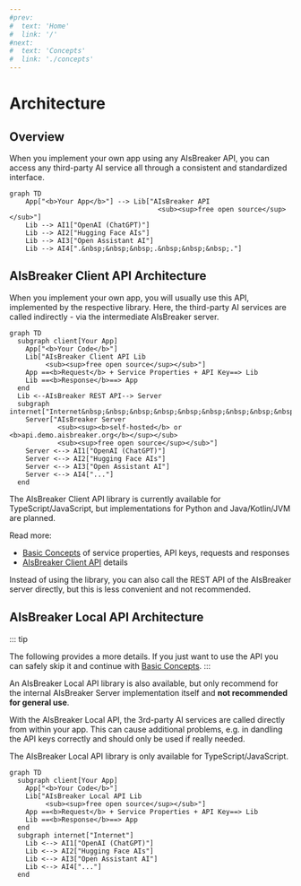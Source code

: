 ```yaml
---
#prev:
#  text: 'Home'
#  link: '/'
#next:
#  text: 'Concepts'
#  link: './concepts'
---
```


Architecture
============

Overview
--------
When you implement your own app using any AIsBreaker API, you can access any third-party AI service all through a consistent and standardized interface.

```mermaid
graph TD
    App["<b>Your App</b>"] --> Lib["AIsBreaker API
                                     <sub><sup>free open source</sup></sub>"]
    Lib --> AI1["OpenAI (ChatGPT)"]
    Lib --> AI2["Hugging Face AIs"]
    Lib --> AI3["Open Assistant AI"]
    Lib --> AI4[".&nbsp;&nbsp;&nbsp;.&nbsp;&nbsp;&nbsp;."]
```



AIsBreaker Client API Architecture
----------------------------------
When you implement your own app, you will usually use this API, implemented by the respective library. Here, the third-party AI services are called indirectly - via the intermediate AIsBreaker server.

```mermaid
graph TD
  subgraph client[Your App]
    App["<b>Your Code</b>"]
    Lib["AIsBreaker Client API Lib
         <sub><sup>free open source</sup></sub>"]
    App ==<b>Request</b> + Service Properties + API Key==> Lib
    Lib ==<b>Response</b>==> App
  end
  Lib <--AIsBreaker REST API--> Server
  subgraph internet["Internet&nbsp;&nbsp;&nbsp;&nbsp;&nbsp;&nbsp;&nbsp;&nbsp;&nbsp;&nbsp;"]
    Server["AIsBreaker Server
            <sub><sup><b>self-hosted</b> or <b>api.demo.aisbreaker.org</b></sup></sub>
            <sub><sup>free open source</sup></sub>"]
    Server <--> AI1["OpenAI (ChatGPT)"]
    Server <--> AI2["Hugging Face AIs"]
    Server <--> AI3["Open Assistant AI"]
    Server <--> AI4["..."]
  end
```
The AIsBreaker Client API library is currently available for TypeScript/JavaScript, but implementations for Python and Java/Kotlin/JVM are planned.

Read more:
- [Basic Concepts](./concepts) of service properties, API keys, requests and responses
- [AIsBreaker Client API](./aisbreaker-client-api) details

Instead of using the library, you can also call the REST API of the AIsBreaker server directly, but this is less convenient and not recommended.


AIsBreaker Local API Architecture
---------------------------------
::: tip
<!--**Beginners** should skip this section and continue with [Basic Concepts](./concepts). -->
The following provides a more details. If you just want to use the API you can safely skip it and continue with [Basic Concepts](./concepts).
:::

An AIsBreaker Local API library is also available, but only recommend for the internal AIsBreaker Server implementation itself and **not recommended for general use**.

With the AIsBreaker Local API, the 3rd-party AI services are called directly from within your app. This can cause additional problems, e.g. in dandling the API keys correctly and should only be used if really needed. 

The AIsBreaker Local API library is only available for TypeScript/JavaScript.

```mermaid
graph TD
  subgraph client[Your App]
    App["<b>Your Code</b>"]
    Lib["AIsBreaker Local API Lib
         <sub><sup>free open source</sup></sub>"]
    App ==<b>Request</b> + Service Properties + API Key==> Lib
    Lib ==<b>Response</b>==> App
  end
  subgraph internet["Internet"]
    Lib <--> AI1["OpenAI (ChatGPT)"]
    Lib <--> AI2["Hugging Face AIs"]
    Lib <--> AI3["Open Assistant AI"]
    Lib <--> AI4["..."]
  end
```
